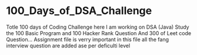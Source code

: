# 100_Days_of_DSA_Challenge
Totle 100 days of Coding Challenge here I am working on DSA (Java) Study the 100 Basic Program and 100 Hacker Rank Question And 300 of Leet code Question...
Assignment file is verry important in this file all the fang interview question are added ase per deficulti level
